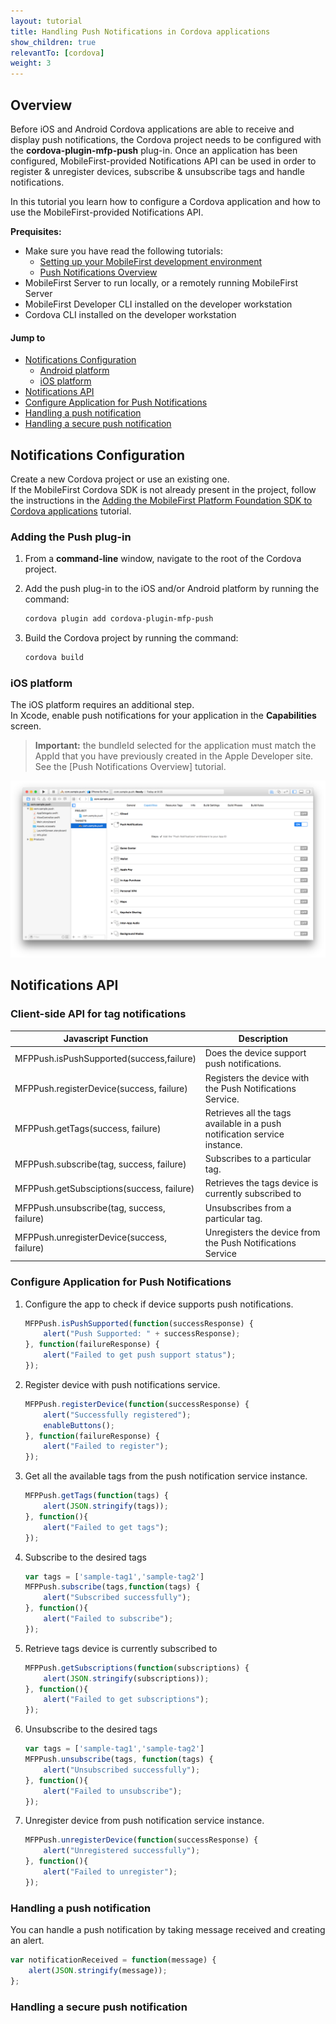 ```yaml
---
layout: tutorial
title: Handling Push Notifications in Cordova applications
show_children: true
relevantTo: [cordova]
weight: 3
---
```

## Overview
Before iOS and Android Cordova applications are able to receive and display push notifications, the Cordova project needs to be configured with the **cordova-plugin-mfp-push** plug-in. Once an application has been configured, MobileFirst-provided Notifications API can be used in order to register &amp; unregister devices, subscribe &amp; unsubscribe tags and handle notifications.

In this tutorial you learn how to configure a Cordova application and how to use the MobileFirst-provided Notifications API.

**Prequisites:**

* Make sure you have read the following tutorials:
    * [Setting up your MobileFirst development environment](../../setting-up-your-development-environment/index)
    * [Push Notifications Overview](../push-notifications-overview)
* MobileFirst Server to run locally, or a remotely running MobileFirst Server
* MobileFirst Developer CLI installed on the developer workstation
* Cordova CLI installed on the developer workstation

#### Jump to
* [Notifications Configuration](#notifications-configuration)
    * [Android platform](#android-platform)
    * [iOS platform](#ios-platform)
* [Notifications API](#notifications-api)
* [Configure Application for Push Notifications](#configure-application-for-push-notifications)
* [Handling a push notification](#handling-a-push-notification)
* [Handling a secure push notification](#handling-a-secure-push-notification)

## Notifications Configuration
Create a new Cordova project or use an existing one.  
If the MobileFirst Cordova SDK is not already present in the project, follow the instructions in the [Adding the MobileFirst Platform Foundation SDK to Cordova applications](../../../adding-the-mfpf-sdk/cordova) tutorial.

### Adding the Push plug-in

1. From a **command-line** window, navigate to the root of the Cordova project.  

2. Add the push plug-in to the iOS and/or Android platform by running the command:

    ```bash
    cordova plugin add cordova-plugin-mfp-push
    ```

3. Build the Cordova project by running the command: 

    ```bash
    cordova build
    ```

### iOS platform
The iOS platform requires an additional step.  
In Xcode, enable push notifications for your application in the **Capabilities** screen.

> <span class="glyphicon glyphicon-exclamation-sign" aria-hidden="true"></span> **Important:** the bundleId selected for the application must match the AppId that you have previously created in the Apple Developer site. See the [Push Notifications Overview] tutorial.

![image of where is the capability in Xcode](push-capability.png)

## Notifications API
### Client-side API for tag notifications
Javascript Function | Description
--- | ---
MFPPush.isPushSupported(success,failure) | Does the device support push notifications.
MFPPush.registerDevice(success, failure) | Registers the device with the Push Notifications Service.
MFPPush.getTags(success, failure) | Retrieves all the tags available in a push notification service instance.
MFPPush.subscribe(tag, success, failure) | Subscribes to a particular tag.
MFPPush.getSubsciptions(success, failure) | Retrieves the tags device is currently subscribed to
MFPPush.unsubscribe(tag, success, failure) | Unsubscribes from a particular tag.
MFPPush.unregisterDevice(success, failure) | Unregisters the device from the Push Notifications Service


### Configure Application for Push Notifications

1. Configure the app to check if device supports push notifications.

    ```javascript 
    MFPPush.isPushSupported(function(successResponse) {
        alert("Push Supported: " + successResponse);
    }, function(failureResponse) {
        alert("Failed to get push support status");
    });
    ```
2. Register device with push notifications service.

    ```javascript
    MFPPush.registerDevice(function(successResponse) {
        alert("Successfully registered");
        enableButtons();
    }, function(failureResponse) {
        alert("Failed to register");
    });
    ```

3. Get all the available tags from the push notification service instance.

    ```javascript
    MFPPush.getTags(function(tags) {
        alert(JSON.stringify(tags));
    }, function(){
        alert("Failed to get tags");
    });
    ```

4. Subscribe to the desired tags

    ```javascript
    var tags = ['sample-tag1','sample-tag2']
    MFPPush.subscribe(tags,function(tags) {
        alert("Subscribed successfully");
    }, function(){
        alert("Failed to subscribe");
    });
    ```

5. Retrieve tags device is currently subscribed to

    ```javascript
    MFPPush.getSubscriptions(function(subscriptions) {
        alert(JSON.stringify(subscriptions));
    }, function(){
        alert("Failed to get subscriptions");
    });
    ```

6. Unsubscribe to the desired tags

    ```javascript
    var tags = ['sample-tag1','sample-tag2']
    MFPPush.unsubscribe(tags, function(tags) {
        alert("Unsubscribed successfully");
    }, function(){
        alert("Failed to unsubscribe");
    });
    ```

7. Unregister device from push notification service instance.

    ```javascript
    MFPPush.unregisterDevice(function(successResponse) {
        alert("Unregistered successfully");
    }, function(){
        alert("Failed to unregister");
    });
    ```

### Handling a push notification
You can handle a push notification by taking message received and creating an alert.

```javascript
var notificationReceived = function(message) {
    alert(JSON.stringify(message));
};
```

### Handling a secure push notification

